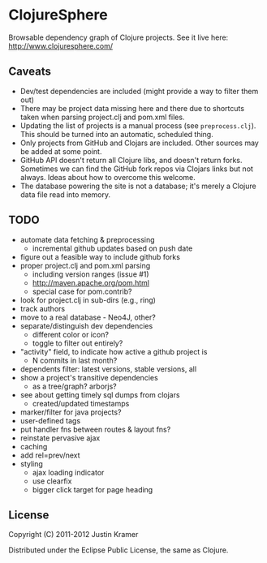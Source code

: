 # ClojureSphere

Browsable dependency graph of Clojure projects. See it live here: http://www.clojuresphere.com/

## Caveats

* Dev/test dependencies are included (might provide a way to filter them out)
* There may be project data missing here and there due to shortcuts taken when parsing project.clj and pom.xml files.
* Updating the list of projects is a manual process (see `preprocess.clj`). This should be turned into an automatic, scheduled thing.
* Only projects from GitHub and Clojars are included. Other sources may be added at some point.
* GitHub API doesn't return all Clojure libs, and doesn't return forks. Sometimes we can find the GitHub fork repos via Clojars links but not always. Ideas about how to overcome this welcome.
* The database powering the site is not a database; it's merely a Clojure data file read into memory.

## TODO

- automate data fetching & preprocessing
  - incremental github updates based on push date
- figure out a feasible way to include github forks
- proper project.clj and pom.xml parsing
  - including version ranges (issue #1)
  - http://maven.apache.org/pom.html
  - special case for pom.contrib?
- look for project.clj in sub-dirs (e.g., ring)
- track authors
- move to a real database - Neo4J, other?
- separate/distinguish dev dependencies
  - different color or icon?
  - toggle to filter out entirely?
- "activity" field, to indicate how active a github project is
  - N commits in last month?
- dependents filter: latest versions, stable versions, all
- show a project's transitive dependencies
  - as a tree/graph? arborjs?
- see about getting timely sql dumps from clojars
  - created/updated timestamps
- marker/filter for java projects?
- user-defined tags
- put handler fns between routes & layout fns?
- reinstate pervasive ajax
- caching
- add rel=prev/next
- styling
  - ajax loading indicator
  - use clearfix
  - bigger click target for page heading

## License

Copyright (C) 2011-2012 Justin Kramer

Distributed under the Eclipse Public License, the same as Clojure.
